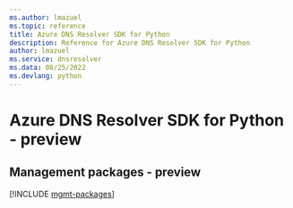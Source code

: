 ```yaml
---
ms.author: lmazuel
ms.topic: reference
title: Azure DNS Resolver SDK for Python
description: Reference for Azure DNS Resolver SDK for Python
author: lmazuel
ms.service: dnsresolver
ms.data: 08/25/2022
ms.devlang: python
---
```

# Azure DNS Resolver SDK for Python - preview

## Management packages - preview
[!INCLUDE [mgmt-packages](dns-resolver-mgmt-index.md)]